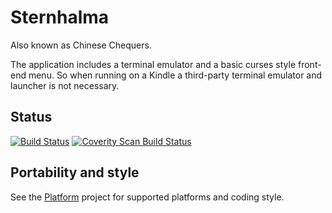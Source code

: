 # Sternhalma

Also known as Chinese Chequers.

The application includes a terminal emulator and a basic curses style front-end menu. So when
running on a Kindle a third-party terminal emulator and launcher is not necessary.

## Status

[![Build Status](https://travis-ci.org/AnotherJohnH/Sternhalma.svg?branch=master)](https://travis-ci.org/AnotherJohnH/Sternhalma)
[![Coverity Scan Build Status](https://scan.coverity.com/projects/13930/badge.svg)](https://scan.coverity.com/projects/anotherjohnh-sternhalma)

## Portability and style

See the [Platform](https://github.com/AnotherJohnH/Platform) project for supported platforms
and coding style.
